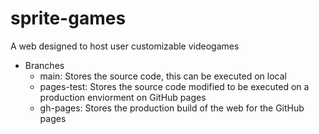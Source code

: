 # sprite-games
 A web designed to host user customizable videogames

- Branches
  - main: Stores the source code, this can be executed on local
  - pages-test: Stores the source code modified to be executed on a production enviorment on GitHub pages
  - gh-pages: Stores the production build of the web for the GitHub pages

